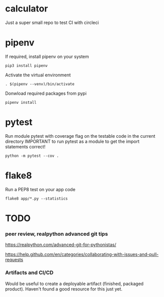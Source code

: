 # calculator
Just a super small repo to test CI with circleci

# pipenv
If required, install pipenv on your system

    pip3 install pipenv

Activate the virtual environment

    . $(pipenv --venv)/bin/activate
    
Donwload required packages from pypi

    pipenv install
    
# pytest
Run module pytest with coverage flag on the testable code in the current directory
IMPORTANT to run pytest as a module to get the import statements correct!

    python -m pytest --cov .

# flake8
 Run a PEP8 test on your app code
 
    flake8 app/*.py --statistics

# TODO
### peer review, realpython advanced git tips
https://realpython.com/advanced-git-for-pythonistas/

https://help.github.com/en/categories/collaborating-with-issues-and-pull-requests

### Artifacts and CI/CD
Would be useful to create a deployable artifact (finished, packaged product).
Haven't found a good resource for this just yet. 